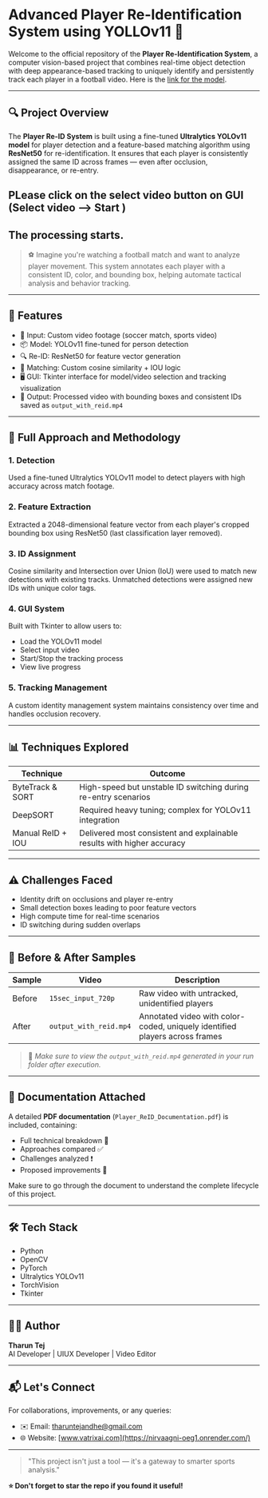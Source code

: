 # Advanced Player Re-Identification System using YOLLOv11 🎯

Welcome to the official repository of the **Player Re-Identification System**, a computer vision-based project that combines real-time object detection with deep appearance-based tracking to uniquely identify and persistently track each player in a football video.
Here is the [link for the model](https://drive.google.com/file/d/11wp2Y2-y2Qw2zOLBW1acwEVypcPHAGCW/view?usp=drive_link).

---

## 🔍 Project Overview

The **Player Re-ID System** is built using a fine-tuned **Ultralytics YOLOv11 model** for player detection and a feature-based matching algorithm using **ResNet50** for re-identification. It ensures that each player is consistently assigned the same ID across frames — even after occlusion, disappearance, or re-entry.
## PLease click on the select video button on GUI (Select video --> Start )
##  The processing starts.

> ⚽️ Imagine you're watching a football match and want to analyze player movement. This system annotates each player with a consistent ID, color, and bounding box, helping automate tactical analysis and behavior tracking.

---

## 🚀 Features

- 🎥 Input: Custom video footage (soccer match, sports video)  
- 📦 Model: YOLOv11 fine-tuned for person detection  
- 🔍 Re-ID: ResNet50 for feature vector generation  
- 🧠 Matching: Custom cosine similarity + IOU logic  
- 🖥 GUI: Tkinter interface for model/video selection and tracking visualization  
- 🎯 Output: Processed video with bounding boxes and consistent IDs saved as `output_with_reid.mp4`

---

## 🧭 Full Approach and Methodology

### 1. **Detection**
Used a fine-tuned Ultralytics YOLOv11 model to detect players with high accuracy across match footage.

### 2. **Feature Extraction**
Extracted a 2048-dimensional feature vector from each player's cropped bounding box using ResNet50 (last classification layer removed).

### 3. **ID Assignment**
Cosine similarity and Intersection over Union (IoU) were used to match new detections with existing tracks. Unmatched detections were assigned new IDs with unique color tags.

### 4. **GUI System**
Built with Tkinter to allow users to:
- Load the YOLOv11 model
- Select input video
- Start/Stop the tracking process
- View live progress

### 5. **Tracking Management**
A custom identity management system maintains consistency over time and handles occlusion recovery.

---

## 📊 Techniques Explored

| Technique          | Outcome                                                                 |
|-------------------|-------------------------------------------------------------------------|
| ByteTrack & SORT  | High-speed but unstable ID switching during re-entry scenarios          |
| DeepSORT          | Required heavy tuning; complex for YOLOv11 integration                  |
| Manual ReID + IOU | Delivered most consistent and explainable results with higher accuracy  |

---

## ⚠️ Challenges Faced

- Identity drift on occlusions and player re-entry  
- Small detection boxes leading to poor feature vectors  
- High compute time for real-time scenarios  
- ID switching during sudden overlaps  

---
## 📁 Before & After Samples

| Sample | Video                 | Description                                           |
|--------|-----------------------|-------------------------------------------------------|
| Before | `15sec_input_720p`    | Raw video with untracked, unidentified players        |
| After  | `output_with_reid.mp4`| Annotated video with color-coded, uniquely identified players across frames |

> 📂 *Make sure to view the `output_with_reid.mp4` generated in your run folder after execution.*

---

## 📎 Documentation Attached

A detailed **PDF documentation** (`Player_ReID_Documentation.pdf`) is included, containing:

- Full technical breakdown 📘  
- Approaches compared ✅  
- Challenges analyzed ❗  
- Proposed improvements 🔧

Make sure to go through the document to understand the complete lifecycle of this project.

---

## 🛠 Tech Stack

- Python  
- OpenCV  
- PyTorch  
- Ultralytics YOLOv11  
- TorchVision  
- Tkinter  

---

## 🧑‍💻 Author

**Tharun Tej**  
AI Developer | UIUX Developer | Video Editor

---

## 📬 Let's Connect

For collaborations, improvements, or any queries:
- ✉️ Email: tharuntejandhe@gmail.com  
- 🌐 Website: [www.vatrixai.com](https://nirvaagni-oeg1.onrender.com/) <!-- Replace if different -->

---

> "This project isn't just a tool — it's a gateway to smarter sports analysis."



**⭐ Don't forget to star the repo if you found it useful!**
